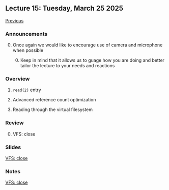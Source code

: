 ## Lecture 15: Tuesday, March 25 2025

[Previous](/lectures/L14.md)

### Announcements

0. Once again we would like to encourage use of camera and microphone when possible

    0. Keep in mind that it allows us to guage how you are doing and better tailor the lecture to your needs and reactions

### Overview

1. `read(2)` entry

1. Advanced reference count optimization

1. Reading through the virtual filesystem


### Review

0. VFS: close

### Slides

[VFS: close](/slides/read.html)

### Notes

[VFS: close](/lectures/read.md)
